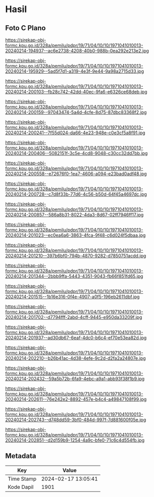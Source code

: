 # Hasil

## Foto C Plano

https://sirekap-obj-formc.kpu.go.id/328a/pemilu/pdpr/19/71/04/10/10/1971041010013-20240214-194937--ac6e2738-4208-40b0-988b-0ea292e213e2.jpg

https://sirekap-obj-formc.kpu.go.id/328a/pemilu/pdpr/19/71/04/10/10/1971041010013-20240214-195929--5ad5f7d1-a319-4e3f-9e44-9a98a2715d33.jpg

https://sirekap-obj-formc.kpu.go.id/328a/pemilu/pdpr/19/71/04/10/10/1971041010013-20240214-200103--fb28c742-42dd-40ec-9fa6-e6326ce68deb.jpg

https://sirekap-obj-formc.kpu.go.id/328a/pemilu/pdpr/19/71/04/10/10/1971041010013-20240214-200159--97043474-5a4d-4cfe-8d75-87dbc83368f2.jpg

https://sirekap-obj-formc.kpu.go.id/328a/pemilu/pdpr/19/71/04/10/10/1971041010013-20240214-200241--7f55d024-da66-4e23-948e-c0e3cf5a8f91.jpg

https://sirekap-obj-formc.kpu.go.id/328a/pemilu/pdpr/19/71/04/10/10/1971041010013-20240214-200406--5082151f-3c5e-4cd8-9048-c30cc32dd7bb.jpg

https://sirekap-obj-formc.kpu.go.id/328a/pemilu/pdpr/19/71/04/10/10/1971041010013-20240214-200558--e72676f0-1ea7-4606-a094-e23bad0adf48.jpg

https://sirekap-obj-formc.kpu.go.id/328a/pemilu/pdpr/19/71/04/10/10/1971041010013-20240214-200728--c7d8f33b-77d6-4c56-b50d-64f45a4697dc.jpg

https://sirekap-obj-formc.kpu.go.id/328a/pemilu/pdpr/19/71/04/10/10/1971041010013-20240214-200857--586a8b31-8022-4da3-8d67-02ff7946ff17.jpg

https://sirekap-obj-formc.kpu.go.id/328a/pemilu/pdpr/19/71/04/10/10/1971041010013-20240214-201023--ec0ea6a6-3863-4fca-9f48-c6d024f5dbaa.jpg

https://sirekap-obj-formc.kpu.go.id/328a/pemilu/pdpr/19/71/04/10/10/1971041010013-20240214-201210--397b6bf0-794b-4870-9282-d7850751acdd.jpg

https://sirekap-obj-formc.kpu.go.id/328a/pemilu/pdpr/19/71/04/10/10/1971041010013-20240214-201344--2bbb9ffa-5443-4351-9043-fb66f851fd65.jpg

https://sirekap-obj-formc.kpu.go.id/328a/pemilu/pdpr/19/71/04/10/10/1971041010013-20240214-201515--1b16e316-0f4e-4907-a0f5-196eb2611dbf.jpg

https://sirekap-obj-formc.kpu.go.id/328a/pemilu/pdpr/19/71/04/10/10/1971041010013-20240214-201702--d7794fff-2abd-4cff-9445-e950da33209f.jpg

https://sirekap-obj-formc.kpu.go.id/328a/pemilu/pdpr/19/71/04/10/10/1971041010013-20240214-201937--ad30db67-6eaf-4dc0-b6c4-ef70e53ea82d.jpg

https://sirekap-obj-formc.kpu.go.id/328a/pemilu/pdpr/19/71/04/10/10/1971041010013-20240214-202210--b26b41ac-4d38-4efe-9c2d-d2fa2a24807e.jpg

https://sirekap-obj-formc.kpu.go.id/328a/pemilu/pdpr/19/71/04/10/10/1971041010013-20240214-202432--59a5b72b-6fa9-4ebc-a9a1-abb93f38f1b9.jpg

https://sirekap-obj-formc.kpu.go.id/328a/pemilu/pdpr/19/71/04/10/10/1971041010013-20240214-202611--76e242e2-8892-457e-b4c4-a49847108f99.jpg

https://sirekap-obj-formc.kpu.go.id/328a/pemilu/pdpr/19/71/04/10/10/1971041010013-20240214-202743--d748dd59-3bf0-484d-997f-7d881600f05e.jpg

https://sirekap-obj-formc.kpu.go.id/328a/pemilu/pdpr/19/71/04/10/10/1971041010013-20240214-202851--d2d159b9-1254-4a9c-bfe0-71c6c4d554fb.jpg


## Metadata

| Key        | Value               |
| ---------- | ------------------- |
| Time Stamp | 2024-02-17 13:05:41 |
| Kode Dapil | 1901                |



